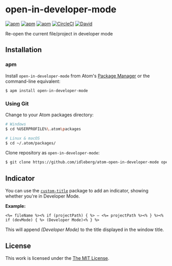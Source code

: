 # open-in-developer-mode

[![apm](https://flat.badgen.net/apm/license/open-in-developer-mode)](https://atom.io/packages/open-in-developer-mode)
[![apm](https://flat.badgen.net/apm/v/open-in-developer-mode)](https://atom.io/packages/open-in-developer-mode)
[![apm](https://flat.badgen.net/apm/dl/open-in-developer-mode)](https://atom.io/packages/open-in-developer-mode)
[![CircleCI](https://flat.badgen.net/circleci/github/idleberg/atom-open-in-developer-mode)](https://circleci.com/gh/idleberg/atom-open-in-developer-mode)
[![David](https://flat.badgen.net/david/dep/idleberg/atom-open-in-developer-mode)](https://david-dm.org/idleberg/atom-open-in-developer-mode)

Re-open the current file/project in developer mode

## Installation

### apm

Install `open-in-developer-mode` from Atom's [Package Manager](http://flight-manual.atom.io/using-atom/sections/atom-packages/) or the command-line equivalent:

`$ apm install open-in-developer-mode`

### Using Git

Change to your Atom packages directory:

```bash
# Windows
$ cd %USERPROFILE%\.atom\packages

# Linux & macOS
$ cd ~/.atom/packages/
```

Clone repository as `open-in-developer-mode`:

```bash
$ git clone https://github.com/idleberg/atom-open-in-developer-mode open-in-developer-mode
```

## Indicator

You can use the [`custom-title`](https://atom.io/packages/custom-title) package to add an indicator, showing whether you're in Developer Mode.

**Example:** 

    <%= fileName %><% if (projectPath) { %> – <%= projectPath %><% } %><% if (devMode) { %> (Developer Mode)<% } %>

This will append *(Developer Mode)* to the title displayed in the window title.

## License

This work is licensed under the [The MIT License](LICENSE.md).

